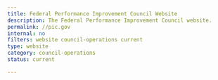 ```yaml
---
title: Federal Performance Improvement Council Website
description: The Federal Performance Improvement Council website.
permalink: //pic.gov
internal: no
filters: website council-operations current
type: website
category: council-operations
status: current

---
```

